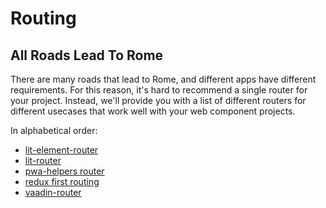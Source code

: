 # Routing

## All Roads Lead To Rome

There are many roads that lead to Rome, and different apps have different requirements. For this reason, it's hard to recommend a single router for your project. Instead, we'll provide you with a list of different routers for different usecases that work well with your web component projects.

In alphabetical order:

- [lit-element-router](https://github.com/hamedasemi/lit-element-router)
- [lit-router](https://github.com/danevans/lit-router)
- [pwa-helpers router](https://github.com/Polymer/pwa-helpers#routerjs)
- [redux first routing](https://github.com/mksarge/redux-first-routing)
- [vaadin-router](https://github.com/vaadin/vaadin-router)
  
